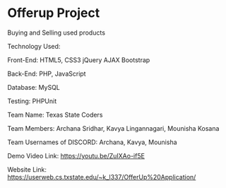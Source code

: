 # Offerup Project
Buying and Selling used products

Technology Used:

Front-End:
	HTML5, CSS3
	jQuery
	AJAX
	Bootstrap

Back-End:
	PHP, JavaScript

Database:
	MySQL

Testing:
	PHPUnit

Team Name: Texas State Coders

Team Members: 
      Archana Sridhar, Kavya Lingannagari, Mounisha Kosana
      
Team Usernames of DISCORD:
      Archana, Kavya, Mounisha
      
Demo Video Link: https://youtu.be/ZuIXAo-if5E

Website Link: https://userweb.cs.txstate.edu/~k_l337/OfferUp%20Application/
      
    
